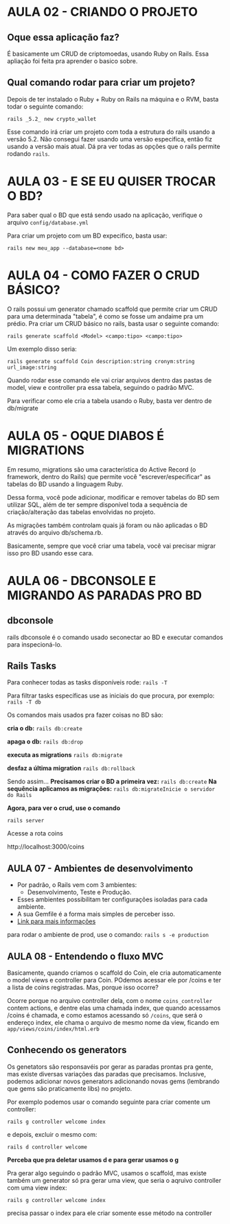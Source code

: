 # AULA 02 - CRIANDO O PROJETO

## Oque essa aplicação faz?

É basicamente um CRUD de criptomoedas, usando Ruby on Rails. Essa apliação foi feita pra aprender o basico sobre.

## Qual comando rodar para criar um projeto?

Depois de ter instalado o Ruby + Ruby on Rails na máquina e o RVM, basta todar o seguinte comando:

`rails _5.2_ new crypto_wallet`

Esse comando irá criar um projeto com toda a estrutura do rails usando a versão 5.2. Não consegui fazer usando uma versão especifica, então fiz usando a versão mais atual. Dá pra ver todas as opções que o rails permite rodando `rails`.

# AULA 03 - E SE EU QUISER TROCAR O BD?

Para saber qual o BD que está sendo usado na aplicação, verifique o arquivo `config/database.yml`

Para criar um projeto com um BD expecifico, basta usar:

`rails new meu_app --database=<nome bd>`

# AULA 04 - COMO FAZER O CRUD BÁSICO?

O rails possui um generator chamado scaffold que permite criar um CRUD para uma determinada "tabela", é como se fosse um andaime pra um prédio. Pra criar um CRUD básico no rails, basta usar o seguinte comando:

`rails generate scaffold <Model> <campo:tipo> <campo:tipo>`

Um exemplo disso seria:

`rails generate scaffold Coin description:string cronym:string url_image:string`

Quando rodar esse comando ele vai criar arquivos dentro das pastas de model, view e controller pra essa tabela, seguindo o padrão MVC.

Para verificar como ele cria a tabela usando o Ruby, basta ver dentro de db/migrate

# AULA 05 - OQUE DIABOS É MIGRATIONS

Em resumo, migrations são uma característica do Active Record (o framework, dentro do Rails) que permite você "escrever/especificar" as tabelas do BD usando a linguagem Ruby.

Dessa forma, você pode adicionar, modificar e remover tabelas do BD sem utilizar SQL, além de ter sempre disponível toda a sequência de criação/alteração das tabelas envolvidas no projeto.

As migrações também controlam quais já foram ou não aplicadas o BD através do arquivo db/schema.rb.

Basicamente, sempre que você criar uma tabela, você vai precisar migrar isso pro BD usando esse cara.

# AULA 06 - DBCONSOLE E MIGRANDO AS PARADAS PRO BD

## dbconsole

rails dbconsole é o comando usado seconectar ao BD e executar comandos para inspecioná-lo.

## Rails Tasks

Para conhecer todas as tasks disponíveis rode: `rails -T`

Para filtrar tasks específicas use as iniciais do que procura, por exemplo: `rails -T db`

Os comandos mais usados pra fazer coisas no BD são:

**cria o db:** `rails db:create`

**apaga o db:** `rails db:drop`

**executa as migrations** `rails db:migrate`

**desfaz a última migration** `rails db:rollback`

Sendo assim…
**Precisamos criar o BD a primeira vez:**
`rails db:create`
**Na sequência aplicamos as migrações:**
`rails db:migrateInicie o servidor do Rails`

**Agora, para ver o crud, use o comando**

`rails server`

Acesse a rota coins

http://localhost:3000/coins

## AULA 07 - Ambientes de desenvolvimento

- Por padrão, o Rails vem com 3 ambientes:
  - Desenvolvimento, Teste e Produção.
- Esses ambientes possibilitam ter configurações isoladas para cada ambiente.
- A sua Gemfile é a forma mais simples de perceber isso.
- [Link para mais informações](http://guides.rubyonrails.org/configuring.html#creating-rails-environments)

para rodar o ambiente de prod, use o comando: `rails s -e production`

## AULA 08 - Entendendo o fluxo MVC

Basicamente, quando criamos o scaffold do Coin, ele cria automaticamente o model views e controller para Coin. POdemos acessar ele por /coins e ter a lista de coins registradas. Mas, porque isso ocorre?

Ocorre porque no arquivo controller dela, com o nome `coins_controller` contem actions, e dentre elas uma chamada index, que quando acessamos /coins é chamada, e como estamos acessando só `/coins`, que será o endereço index, ele chama o arquivo de mesmo nome da view, ficando em `app/views/coins/index/html.erb`

## Conhecendo os generators

Os genetators são responsavéis por gerar as paradas prontas pra gente, mas existe diversas variações das paradas que precisamos. Inclusive, podemos adicionar novos generators adicionando novas gems (lembrando que gems são praticamente libs) no projeto.

Por exemplo podemos usar o comando seguinte para criar comente um controller:

`rails g controller welcome index`

e depois, excluir o mesmo com:

`rails d controller welcome`

**Perceba que pra deletar usamos d e para gerar usamos o g**

Pra gerar algo seguindo o padrão MVC, usamos o scaffold, mas existe também um generator só pra gerar uma view, que seria o aqruivo controller com uma view index:

`rails g controller welcome index`

precisa passar o index para ele criar somente esse método na controller
